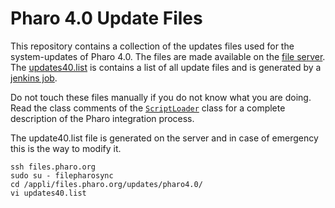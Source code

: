 Pharo 4.0 Update Files
======================

This repository contains a collection of the updates files used for the system-updates of Pharo 4.0.
The files are made available on the [file server](http://files.pharo.org/updates/pharo4.0/).
The [updates40.list](updates40.list) is contains a list of all update files and is generated by a [jenkins job](https://ci.inria.fr/pharo/job/Pharo-4.0-Update-Step-3-Release/).

Do not touch these files manually if you do not know what you are doing. 
Read the class comments of the [`ScriptLoader`](https://github.com/pharo-project/pharo-core/tree/4.0/ScriptLoader40.package/ScriptLoader.class) class for a complete description of the Pharo integration process.

The update40.list file is generated on the server and in case of emergency this is the way to modify it.

	ssh files.pharo.org
	sudo su - filepharosync
	cd /appli/files.pharo.org/updates/pharo4.0/
	vi updates40.list
